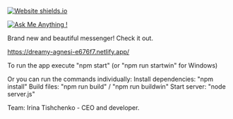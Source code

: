 [![Website shields.io](https://img.shields.io/website-up-down-green-red/http/shields.io.svg)](http://shields.io/)

[![Ask Me Anything !](https://img.shields.io/badge/Ask%20me-anything-1abc9c.svg)](https://GitHub.com/Naereen/ama)

Brand new and beautiful messenger! Check it out.

https://dreamy-agnesi-e676f7.netlify.app/


To run the app execute "npm start" (or "npm run startwin" for Windows)

Or you can run the commands individually:
Install dependencies: "npm install"
Build files: "npm run build" / "npm run buildwin"
Start server: "node server.js"


Team:
Irina Tishchenko - CEO and developer.
